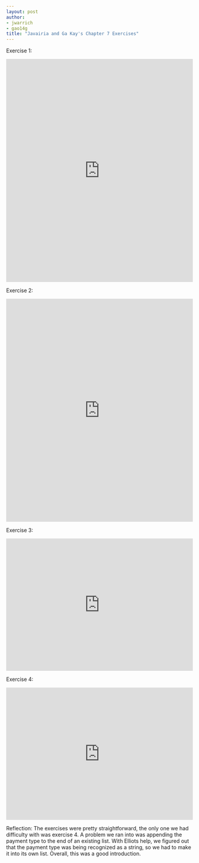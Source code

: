 ```yaml
---
layout: post
author:
- jwarrich
- gao14g
title: "Javairia and Ga Kay's Chapter 7 Exercises"
---
```



Exercise 1:

<iframe src="https://trinket.io/embed/python/f0a7b44d9d" width="100%" height="600" frameborder="0" marginwidth="0" marginheight="0" allowfullscreen></iframe>

Exercise 2:

<iframe src="https://trinket.io/embed/python/bae33bb419" width="100%" height="600" frameborder="0" marginwidth="0" marginheight="0" allowfullscreen></iframe>

Exercise 3:

<iframe src="https://trinket.io/embed/python/424919eda6" width="100%" height="356" frameborder="0" marginwidth="0" marginheight="0" allowfullscreen></iframe>

Exercise 4:

<iframe src="https://trinket.io/embed/python3/b242272b35" width="100%" height="356" frameborder="0" marginwidth="0" marginheight="0" allowfullscreen></iframe>

Reflection:
The exercises were pretty straightforward, the only one we had difficulty with was exercise 4. A problem we ran into was appending the payment type to the end of an existing list. With Elliots help, we figured out that the payment type was being recognized as a string, so we had to make it into its own list. Overall, this was a good introduction. 
